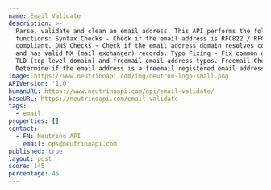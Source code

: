 ```yaml
---
name: Email Validate
description: >-
  Parse, validate and clean an email address. This API performs the following
  functions: Syntax Checks - Check if the email address is RFC822 / RFC2822
  compliant. DNS Checks - Check if the email address domain resolves correctly
  and has valid MX (mail exchanger) records. Typo Fixing - Fix common domain,
  TLD (top-level domain) and freemail email address typos. Freemail Check -
  Determine if the email address is a freemail registered email address.
image: https://www.neutrinoapi.com/img/neutron-logo-small.png
APIVersion: '1.0'
humanURL: https://www.neutrinoapi.com/api/email-validate/
baseURL: https://neutrinoapi.com/email-validate
tags:
  - email
properties: []
contact:
  - FN: Neutrino API
    email: ops@neutrinoapi.com
published: true
layout: post
score: 145
percentage: 45
---
```

